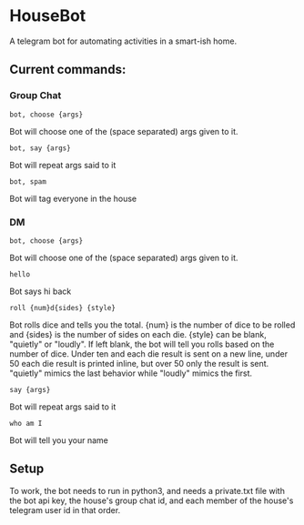 # HouseBot
A telegram bot for automating activities in a smart-ish home. 

## Current commands:

### Group Chat

` bot, choose {args} `

Bot will choose one of the (space separated) args given to it. 

` bot, say {args} `

Bot will repeat args said to it

` bot, spam `

Bot will tag everyone in the house

### DM

` bot, choose {args} `

Bot will choose one of the (space separated) args given to it. 

` hello `

Bot says hi back

` roll {num}d{sides} {style} `

Bot rolls dice and tells you the total. {num} is the number of dice to be rolled and {sides} is the number of sides on each die. {style} can be blank, "quietly" or "loudly". If left blank, the bot will tell you rolls based on the number of dice. Under ten and each die result is sent on a new line, under 50 each die result is printed inline, but over 50 only the result is sent. "quietly" mimics the last behavior while "loudly" mimics the first. 

` say {args} `

Bot will repeat args said to it

` who am I `

Bot will tell you your name

## Setup

To work, the bot needs to run in python3, and needs a private.txt file with the bot api key, the house's group chat id, and each member of the house's telegram user id in that order. 